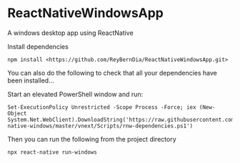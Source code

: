 # ReactNativeWindowsApp
A windows desktop app using ReactNative

Install dependencies
```
npm install <https://github.com/ReyBernDia/ReactNativeWindowsApp.git>
```
You can also do the following to check that all your dependencies have been installed...

Start an elevated PowerShell window and run:
```
Set-ExecutionPolicy Unrestricted -Scope Process -Force; iex (New-Object System.Net.WebClient).DownloadString('https://raw.githubusercontent.com/microsoft/react-native-windows/master/vnext/Scripts/rnw-dependencies.ps1')
```
Then you can run the following from the project directory
```
npx react-native run-windows
```
